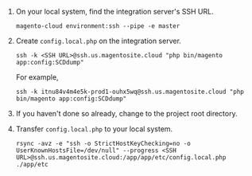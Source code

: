 <div markdown="1">

1.	On your local system, find the integration server's SSH URL.

		magento-cloud environment:ssh --pipe -e master
2.	Create `config.local.php` on the integration server.

		ssh -k <SSH URL>@ssh.us.magentosite.cloud "php bin/magento app:config:SCDdump"

	For example,

		ssh -k itnu84v4m4e5k-prod1-ouhx5wq@ssh.us.magentosite.cloud "php bin/magento app:config:SCDdump"
3.	If you haven't done so already, change to the project root directory.
4.	Transfer `config.local.php` to your local system.

		rsync -avz -e "ssh -o StrictHostKeyChecking=no -o UserKnownHostsFile=/dev/null" --progress <SSH URL>@ssh.us.magentosite.cloud:/app/app/etc/config.local.php ./app/etc